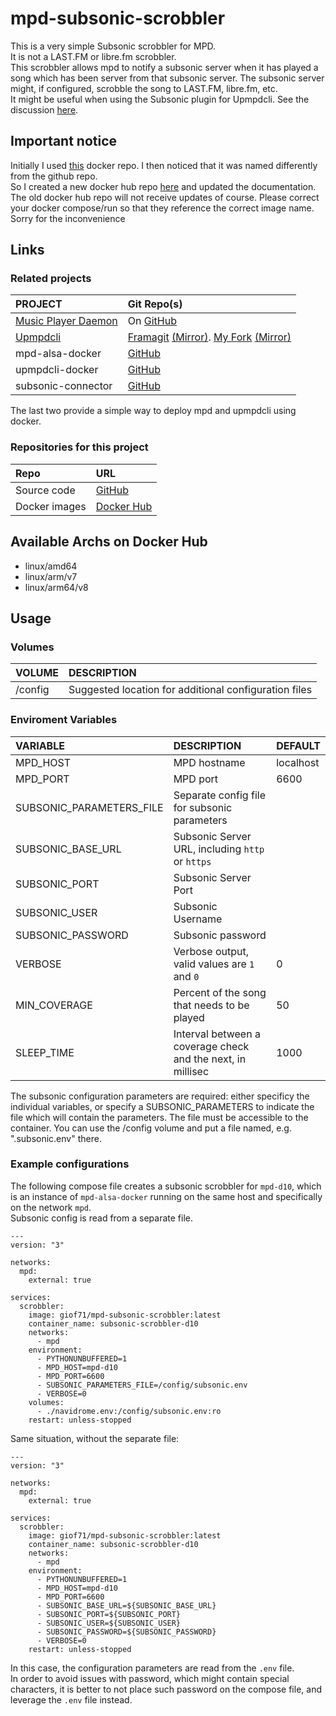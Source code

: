 # mpd-subsonic-scrobbler

This is a very simple Subsonic scrobbler for MPD.  
It is not a LAST.FM or libre.fm scrobbler.  
This scrobbler allows mpd to notify a subsonic server when it has played a song which has been server from that subsonic server. The subsonic server might, if configured, scrobble the song to LAST.FM, libre.fm, etc.   
It might be useful when using the Subsonic plugin for Upmpdcli. See the discussion [here](https://github.com/navidrome/navidrome/discussions/2324).

## Important notice

Initially I used [this](https://hub.docker.com/r/giof71/subsonic-mpd-scrobbler) docker repo. I then noticed that it was named differently from the github repo.  
So I created a new docker hub repo [here](https://hub.docker.com/r/giof71/mpd-subsonic-scrobbler) and updated the documentation.  
The old docker hub repo will not receive updates of course. Please correct your docker compose/run so that they reference the correct image name.  
Sorry for the inconvenience

## Links

### Related projects

PROJECT|Git Repo(s)
:---|:---
[Music Player Daemon](https://www.musicpd.org/)|On [GitHub](https://github.com/MusicPlayerDaemon/MPD)
[Upmpdcli](https://www.lesbonscomptes.com/upmpdcli/pages/upmpdcli-manual.html)|[Framagit](https://framagit.org/medoc92/upmpdcli) [(Mirror)](https://codeberg.org/medoc/upmpdcli). [My Fork](https://framagit.org/giof71/upmpdcli) [(Mirror)](https://codeberg.org/giof71/upmpdcli)
mpd-alsa-docker|[GitHub](https://github.com/GioF71/mpd-alsa-docker)
upmpdcli-docker|[GitHub](https://github.com/GioF71/upmpdcli-docker)
subsonic-connector|[GitHub](https://github.com/GioF71/subsonic-connector)

The last two provide a simple way to deploy mpd and upmpdcli using docker.  

### Repositories for this project

Repo|URL
:---|:---
Source code|[GitHub](https://github.com/GioF71/mpd-subsonic-scrobbler)
Docker images|[Docker Hub](https://hub.docker.com/r/giof71/mpd-subsonic-scrobbler)

## Available Archs on Docker Hub

- linux/amd64
- linux/arm/v7
- linux/arm64/v8

## Usage

### Volumes

VOLUME|DESCRIPTION
:---|:---
/config|Suggested location for additional configuration files

### Enviroment Variables

VARIABLE|DESCRIPTION|DEFAULT
:---|:---|:---
MPD_HOST|MPD hostname|localhost
MPD_PORT|MPD port|6600
SUBSONIC_PARAMETERS_FILE|Separate config file for subsonic parameters|
SUBSONIC_BASE_URL|Subsonic Server URL, including `http` or `https`|
SUBSONIC_PORT|Subsonic Server Port|
SUBSONIC_USER|Subsonic Username|
SUBSONIC_PASSWORD|Subsonic password|
VERBOSE|Verbose output, valid values are `1` and `0`|0
MIN_COVERAGE|Percent of the song that needs to be played|50
SLEEP_TIME|Interval between a coverage check and the next, in millisec|1000

The subsonic configuration parameters are required: either specificy the individual variables, or specify a SUBSONIC_PARAMETERS to indicate the file which will contain the parameters. The file must be accessible to the container. You can use the /config volume and put a file named, e.g. ".subsonic.env" there.  

### Example configurations

The following compose file creates a subsonic scrobbler for `mpd-d10`, which is an instance of `mpd-alsa-docker` running on the same host and specifically on the network `mpd`.  
Subsonic config is read from a separate file.  

```text
---
version: "3"

networks:
  mpd:
    external: true

services:
  scrobbler:
    image: giof71/mpd-subsonic-scrobbler:latest
    container_name: subsonic-scrobbler-d10
    networks:
      - mpd
    environment:
      - PYTHONUNBUFFERED=1
      - MPD_HOST=mpd-d10
      - MPD_PORT=6600
      - SUBSONIC_PARAMETERS_FILE=/config/subsonic.env
      - VERBOSE=0
    volumes:
      - ./navidrome.env:/config/subsonic.env:ro
    restart: unless-stopped
```

Same situation, without the separate file:

```text
---
version: "3"

networks:
  mpd:
    external: true

services:
  scrobbler:
    image: giof71/mpd-subsonic-scrobbler:latest
    container_name: subsonic-scrobbler-d10
    networks:
      - mpd
    environment:
      - PYTHONUNBUFFERED=1
      - MPD_HOST=mpd-d10
      - MPD_PORT=6600
      - SUBSONIC_BASE_URL=${SUBSONIC_BASE_URL}
      - SUBSONIC_PORT=${SUBSONIC_PORT}
      - SUBSONIC_USER=${SUBSONIC_USER}
      - SUBSONIC_PASSWORD=${SUBSONIC_PASSWORD}
      - VERBOSE=0
    restart: unless-stopped
```

In this case, the configuration parameters are read from the `.env` file.  
In order to avoid issues with password, which might contain special characters, it is better to not place such password on the compose file, and leverage the `.env` file instead.  
